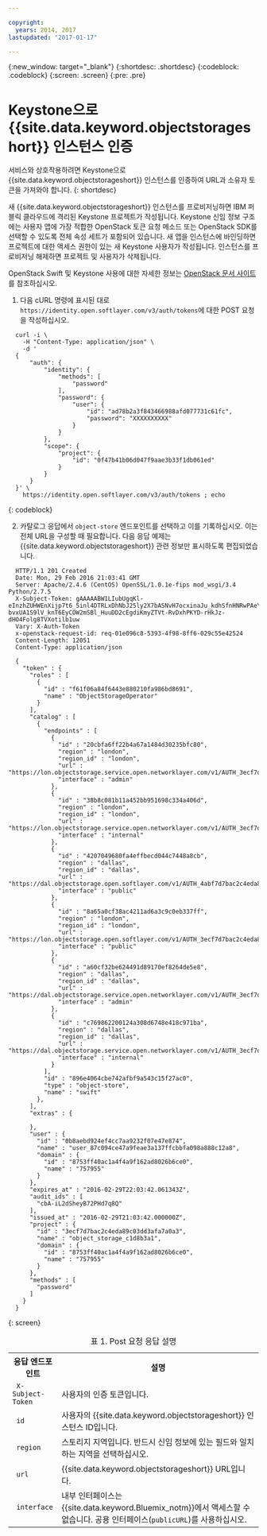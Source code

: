 ```yaml
---

copyright:
  years: 2014, 2017
lastupdated: "2017-01-17"

---
```

{:new_window: target="_blank"}
{:shortdesc: .shortdesc}
{:codeblock: .codeblock}
{:screen: .screen}
{:pre: .pre}


# Keystone으로 {{site.data.keyword.objectstorageshort}} 인스턴스 인증

서비스와 상호작용하려면 Keystone으로 {{site.data.keyword.objectstorageshort}} 인스턴스를 인증하여 URL과 소유자 토큰을 가져와야 합니다.
{: shortdesc}


새 {{site.data.keyword.objectstorageshort}} 인스턴스를 프로비저닝하면 IBM 퍼블릭 클라우드에 격리된 Keystone 프로젝트가 작성됩니다. Keystone 신임 정보 구조에는 사용자 앱에 가장 적합한 OpenStack 토큰 요청 메소드 또는 OpenStack SDK를 선택할 수 있도록 전체 속성 세트가 포함되어 있습니다. 새 앱을 인스턴스에 바인딩하면 프로젝트에 대한 액세스 권한이 있는 새 Keystone 사용자가 작성됩니다. 인스턴스를 프로비저닝 해제하면 프로젝트 및 사용자가 삭제됩니다. 

OpenStack Swift 및 Keystone 사용에 대한 자세한 정보는 [OpenStack 문서 사이트](http://docs.openstack.org)를 참조하십시오. 

1. 다음 cURL 명령에 표시된 대로 `https://identity.open.softlayer.com/v3/auth/tokens`에 대한 POST 요청을 작성하십시오. 
  ```
  	curl -i \
	  -H "Content-Type: application/json" \
	  -d '
	{
		"auth": {
			"identity": {
				"methods": [
					"password"
				],
				"password": {
					"user": {
						"id": "ad78b2a3f843466988afd077731c61fc",
						"password": "XXXXXXXXXX"
					}
				}
  			},
			"scope": {
				"project": {
					"id": "0f47b41b06d047f9aae3b33f1db061ed"
				}
			}
  		}
  	}' \
	  https://identity.open.softlayer.com/v3/auth/tokens ; echo
```
  {: codeblock}

2. 카탈로그 응답에서 `object-store` 엔드포인트를 선택하고 이를 기록하십시오. 이는 전체 URL을 구성할 때 필요합니다. 다음 응답 예제는 {{site.data.keyword.objectstorageshort}} 관련 정보만 표시하도록 편집되었습니다. 

  ```
  	HTTP/1.1 201 Created
  	Date: Mon, 29 Feb 2016 21:03:41 GMT
  	Server: Apache/2.4.6 (CentOS) OpenSSL/1.0.1e-fips mod_wsgi/3.4 Python/2.7.5
  	X-Subject-Token: gAAAAABW1LIubUgqKl-eInzhZUHWEnXijp7t6_5inl4DTRLxDhNbJ25ly2X7bASNvH7ocxinaJu_kdhSfnHNRwPAeYY77Ii2Cwp02-bvxUA1S9lV_knT6EyCOW2mSBl_HuuDD2cEgdiKmyZTVt-RvDxhPKYD-rHkJz-dHO4Folg8TVXotilb1uw
  	Vary: X-Auth-Token
  	x-openstack-request-id: req-01e096c8-5393-4f98-8ff6-029c55e42524
  	Content-Length: 12051
  	Content-Type: application/json

  	{
  	  "token" : {
  	    "roles" : [
  	      {
  	        "id" : "f61f06a84f6443e880210fa986bd8691",
  	        "name" : "ObjectStorageOperator"
  	      }
  	    ],
  	    "catalog" : [
  	      {
  	        "endpoints" : [
  	          {
  	            "id" : "20cbfa6ff22b4a67a1484d30235bfc80",
  	            "region" : "london",
  	            "region_id" : "london",
  	            "url" : "https://lon.objectstorage.service.open.networklayer.com/v1/AUTH_3ecf7d7bac2c4eda89c03dd3afa7a0a3",
  	            "interface" : "admin"
  	          },
  	          {
  	            "id" : "38b8c081b11a452bb951698c334a406d",
  	            "region" : "london",
  	            "region_id" : "london",
  	            "url" : "https://lon.objectstorage.service.open.networklayer.com/v1/AUTH_3ecf7d7bac2c4eda89c03dd3afa7a0a3",
  	            "interface" : "internal"
  	          },
  	          {
  	            "id" : "4207049680fa4effbecd044c7448a8cb",
                "region" : "dallas",
                "region_id" : "dallas",
                "url" : "https://dal.objectstorage.open.softlayer.com/v1/AUTH_4abf7d7bac2c4eda89c03dd3afa7a0a3",
                "interface" : "public"
  	          },
  	          {
  	            "id" : "8a65a0cf38ac4211ad6a3c9c0eb337ff",
  	            "region" : "london",
  	            "region_id" : "london",
  	            "url" : "https://lon.objectstorage.open.softlayer.com/v1/AUTH_3ecf7d7bac2c4eda89c03dd3afa7a0a3",
  	            "interface" : "public"
  	          },
  	          {
  	            "id" : "a60cf32be624491d89170ef8264de5e8",
  	            "region" : "dallas",
  	            "region_id" : "dallas",
  	            "url" : "https://dal.objectstorage.service.open.networklayer.com/v1/AUTH_3ecf7d7bac2c4eda89c03dd3afa7a0a3",
  	            "interface" : "admin"
  	          },
  	          {
  	            "id" : "c769862200124a308d6748e418c971ba",
  	            "region" : "dallas",
  	            "region_id" : "dallas",
  	            "url" : "https://dal.objectstorage.service.open.networklayer.com/v1/AUTH_3ecf7d7bac2c4eda89c03dd3afa7a0a3",
  	            "interface" : "internal"
  	          }
  	        ],
  	        "id" : "896e4064cbe742afbf9a543c15f27ac0",
  	        "type" : "object-store",
  	        "name" : "swift"
  	      },
  	    ],
  	    "extras" : {

  	    },
  	    "user" : {
  	      "id" : "0b8aebd924ef4cc7aa9232f07e47e874",
  	      "name" : "user_87c094ce47a9feae3a137ffcbbfa098a888c12a8",
  	      "domain" : {
  	        "id" : "8753ff40ac1a4f4a9f162ad8026b6ce0",
  	        "name" : "757955"
  	      }
  	    },
  	    "expires_at" : "2016-02-29T22:03:42.061343Z",
  	    "audit_ids" : [
  	      "cbA-iL2dSheyB72PHd7q8Q"
  	    ],
  	    "issued_at" : "2016-02-29T21:03:42.000000Z",
  	    "project" : {
  	      "id" : "3ecf7d7bac2c4eda89c03dd3afa7a0a3",
  	      "name" : "object_storage_c1d8b3a1",
  	      "domain" : {
  	        "id" : "8753ff40ac1a4f4a9f162ad8026b6ce0",
  	        "name" : "757955"
  	      }
  	    },
  	    "methods" : [
  	      "password"
  	    ]
  	  }
  	}
  ```
  {: screen}

  <table>
  <caption> 표 1. Post 요청 응답 설명 </caption>
    <tr>
      <th> 응답 엔드포인트 </th>
      <th> 설명 </th>
    </tr>
    <tr>
      <td> <code> X-Subject-Token </code> </td>
      <td> 사용자의 인증 토큰입니다. </td>
    </tr>
    <tr>
      <td> <code> id </code> </td>
      <td> 사용자의 {{site.data.keyword.objectstorageshort}} 인스턴스 ID입니다. </td>
    </tr>
    <tr>
      <td> <code> region </code> </td>
      <td> 스토리지 지역입니다. 반드시 신임 정보에 있는 필드와 일치하는 지역을 선택하십시오. </td>
    </tr>
    <tr>
      <td> <code> url </code> </td>
      <td> {{site.data.keyword.objectstorageshort}} URL입니다. </td>
    </tr>
    <tr>
      <td> <code> interface </code> </td>
      <td> 내부 인터페이스는 {{site.data.keyword.Bluemix_notm}}에서 액세스할 수 없습니다. 공용 인터페이스(<code>publicURL</code>)를 사용하십시오. </td>
    </tr>
  </table>
